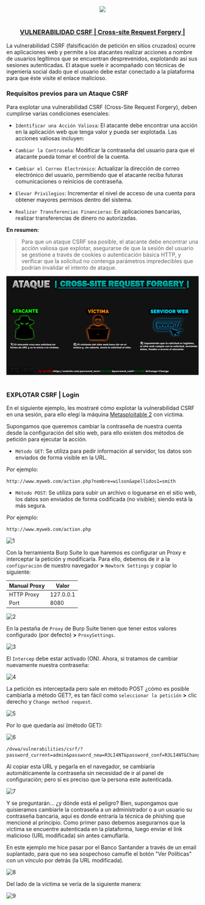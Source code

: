 <p align="center">
  <a href="https://github.com/DenverCoder1/readme-typing-svg"><img src="https://readme-typing-svg.herokuapp.com?font=Fira+Code&pause=1000&color=D1F700&width=405&lines=Explotar+vulnerabilidad+CSRF"></a>
</p>

<h1 align="center"></h1>

<h3 align="center"><ins>VULNERABILIDAD CSRF | Cross-site Request Forgery |</ins></h3>

La vulnerabilidad CSRF (falsificación de petición en sitios cruzados) ocurre en aplicaciones web y permite a los atacantes realizar acciones a nombre de usuarios legítimos que se encuentran desprevenidos, explotando así sus sesiones autenticadas. El ataque suele ir acompañado con técnicas de ingeniería social dado que el usuario debe estar conectado a la plataforma para que éste visite el enlace malicioso.

### Requisitos previos para un Ataque CSRF
Para explotar una vulnerabilidad CSRF (Cross-Site Request Forgery), deben cumplirse varias condiciones esenciales:

- `Identificar una Acción Valiosa`: El atacante debe encontrar una acción en la aplicación web que tenga valor y pueda ser explotada.
Las acciones valiosas incluyen:

- `Cambiar la Contraseña`: Modificar la contraseña del usuario para que el atacante pueda tomar el control de la cuenta.

- `Cambiar el Correo Electrónico`: Actualizar la dirección de correo electrónico del usuario, permitiendo que el atacante reciba futuras comunicaciones o reinicios de contraseña.

- `Elevar Privilegios`: Incrementar el nivel de acceso de una cuenta para obtener mayores permisos dentro del sistema.

-  `Realizar Transferencias Financieras`: En aplicaciones bancarias, realizar transferencias de dinero no autorizadas.

**En resumen:**

> Para que un ataque CSRF sea posible, el atacante debe encontrar una acción valiosa que explotar, asegurarse de que la sesión del usuario se gestione a través de cookies o autenticación básica HTTP, y verificar que la solicitud no contenga parámetros impredecibles que podrían invalidar el intento de ataque.

<p align="center">
  <img src="https://github.com/R3LI4NT/articulos/blob/main/Pentesting/WEB/img/ataqueCSRF.png">
</p>

<h1 align="center"></h1>

### EXPLOTAR CSRF | Login
En el siguiente ejemplo, les mostraré cómo explotar la vulnerabilidad CSRF en una sesión, para ello elegí la máquina <a href="https://github.com/R3LI4NT/ctf-retos/blob/main/1-%20Maquinas-Easy/Metasploitable_2.md">Metasploitable 2</a> con víctima.

Supongamos que queremos cambiar la contraseña de nuestra cuenta desde la configuración del sitio web, para ello existen dos métodos de petición para ejecutar la acción.

- `Método GET`: Se utiliza para pedir información al servidor, los datos son enviados de forma visible en la URL.

Por ejemplo:
```
http://www.myweb.com/action.php?nombre=wilson&apellidos1=smith
```

- `Método POST`: Se utiliza para subir un archivo o loguearse en el sitio web, los datos son enviados de forma codificada (no visible); siendo está la más segura.

Por ejemplo:
```
http://www.myweb.com/action.php
```

![1](https://github.com/R3LI4NT/articulos/assets/75953873/cb94e897-6175-46db-b9c8-0a7519fae0b7)

Con la herramienta Burp Suite lo que haremos es configurar un Proxy e interceptar la petición y modificarla. Para ello, debemos de ir a la `configuración` de nuestro navegador **>** `Newtork Settings` y copiar lo siguiente:

| Manual Proxy | Valor |
| ------------- | ------------- |
| HTTP Proxy | 127.0.0.1  |
| Port  | 8080 |

![2](https://github.com/R3LI4NT/articulos/assets/75953873/3e971371-726f-48c8-a793-bd5ef075f9c9)

En la pestaña de `Proxy` de Burp Suite tienen que tener estos valores configurado (por defecto) **>** `ProxySettings`.

![3](https://github.com/R3LI4NT/articulos/assets/75953873/5d1a8f91-f21e-4dfb-9431-55dfaacce3c9)

El `Intercep` debe estar activado (ON). Ahora, si tratamos de cambiar nuevamente nuestra contraseña:

![4](https://github.com/R3LI4NT/articulos/assets/75953873/6cbc63db-6f28-40dd-9220-b825cd061306)

La petición es interceptada pero sale en método POST ¿cómo es posible cambiarla a método GET?, es tan fácil como `seleccionar la petición` **>** clic derecho y `Change method request`.

![5](https://github.com/R3LI4NT/articulos/assets/75953873/b332267d-f2e5-431e-a45c-347fdc84f1bb)

Por lo que quedaría así (método GET):

![6](https://github.com/R3LI4NT/articulos/assets/75953873/10b7b241-e649-4d7e-aff7-7c1e4736e2ea)

```
/dvwa/vulnerabilities/csrf/?password_current=admin&password_new=R3LI4NT&password_conf=R3LI4NT&Change=Change 
```

Al copiar esta URL y pegarla en el navegador, se cambiaría automáticamente la contraseña sin necesidad de ir al panel de configuración; pero sí es preciso que la persona este autenticada.

![7](https://github.com/R3LI4NT/articulos/assets/75953873/eec3fc66-34a3-4fde-b969-d016d7d65ba9)

Y se preguntarán... ¿y dónde está el peligro? Bien, supongamos que quisieramos cambiarle la contraseña a un administrador o a un usuario su contraseña bancaria, aquí es donde entraría la técnica de phishing que mencioné al principio. Como primer paso debemos asegurarnos que la víctima se encuentre autenticada en la plataforma, luego enviar el link malicioso (URL modificada) sin antes camuflarla.

En este ejemplo me hice pasar por el Banco Santander a través de un email suplantado, para que no sea sospechoso camufle el botón "Ver Políticas" con un vínculo por detrás (la URL modificada).

![8](https://github.com/R3LI4NT/articulos/assets/75953873/5a5c0206-ae78-48b5-9067-1f6df42e2cdd)

Del lado de la víctima se vería de la siguiente manera:

![9](https://github.com/R3LI4NT/articulos/assets/75953873/a88d4220-9524-4110-be42-8dab0f3b0b6e)
